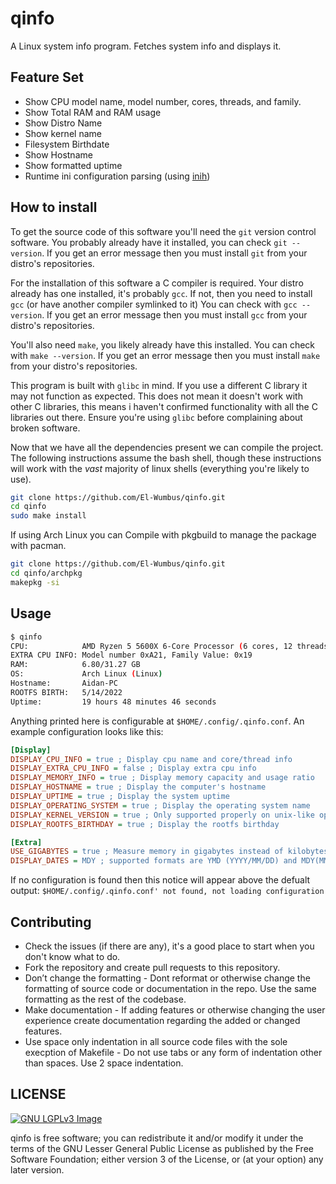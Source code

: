 # qinfo

A Linux system info program. Fetches system info and displays it.  

## Feature Set

* Show CPU model name, model number, cores, threads, and family.
* Show Total RAM and RAM usage
* Show Distro Name
* Show kernel name
* Filesystem Birthdate
* Show Hostname
* Show formatted uptime
* Runtime ini configuration parsing (using [inih](https://github.com/benhoyt/inih))

## How to install

To get the source code of this software you'll need the `git` version control software.
You probably already have it installed, you can check `git --version`.
If you get an error message then you must install `git` from your distro's repositories.

For the installation of this software a C compiler is required. Your distro already has one installed, it's probably `gcc`.
If not, then you need to install `gcc` (or have another compiler symlinked to it) You can check with `gcc --version`. If you get an error message then you must install
`gcc` from your distro's repositories.

You'll also need `make`, you likely already have this installed. You can check with `make --version`.
If you get an error message then you must install `make` from your distro's repositories.

This program is built with `glibc` in mind. If you use a different C library it may not function as expected.
This does not mean it doesn't work with other C libraries, this means i haven't confirmed functionality with
all the C libraries out there. Ensure you're using `glibc` before complaining about broken software.

Now that we have all the dependencies present we can compile the project. The following instructions assume the bash shell, though these instructions will work with the *vast* majority of linux shells (everything you're likely to use).

```bash
git clone https://github.com/El-Wumbus/qinfo.git
cd qinfo
sudo make install
```

If using Arch Linux you can Compile with pkgbuild to manage the package with pacman.

```bash
git clone https://github.com/El-Wumbus/qinfo.git
cd qinfo/archpkg
makepkg -si
```

## Usage

```bash
$ qinfo
CPU:            AMD Ryzen 5 5600X 6-Core Processor (6 cores, 12 threads)
EXTRA CPU INFO: Model number 0xA21, Family Value: 0x19
RAM:            6.80/31.27 GB
OS:             Arch Linux (Linux)
Hostname:       Aidan-PC
ROOTFS BIRTH:   5/14/2022
Uptime:         19 hours 48 minutes 46 seconds
```

Anything printed here is configurable at `$HOME/.config/.qinfo.conf`. An example configuration looks like this:

```ini
[Display]
DISPLAY_CPU_INFO = true ; Display cpu name and core/thread info
DISPLAY_EXTRA_CPU_INFO = false ; Display extra cpu info
DISPLAY_MEMORY_INFO = true ; Display memory capacity and usage ratio
DISPLAY_HOSTNAME = true ; Display the computer's hostname
DISPLAY_UPTIME = true ; Display the system uptime
DISPLAY_OPERATING_SYSTEM = true ; Display the operating system name
DISPLAY_KERNEL_VERSION = true ; Only supported properly on unix-like operating systems
DISPLAY_ROOTFS_BIRTHDAY = true ; Display the rootfs birthday

[Extra]
USE_GIGABYTES = true ; Measure memory in gigabytes instead of kilobytes
DISPLAY_DATES = MDY ; supported formats are YMD (YYYY/MM/DD) and MDY(MM/DD/YYYY).

```

If no configuration is found then this notice will appear above the defualt output: `$HOME/.config/.qinfo.conf' not found, not loading configuration`

## Contributing

* Check the issues (if there are any), it's a good place to start when you don't know what to do.
* Fork the repository and create pull requests to this repository.
* Don’t change the formatting - Dont reformat or otherwise change the formatting of source code or documentation in the repo. Use the same formatting as the rest of the codebase.
* Make documentation - If adding features or otherwise changing the user experience create documentation regarding the added or changed features.
* Use space only indentation in all source code files with the sole execption of Makefile - Do not use tabs or any form of indentation other than spaces. Use 2 space indentation.

## LICENSE

[![GNU LGPLv3 Image](https://www.gnu.org/graphics/lgplv3-147x51.png)](https://www.gnu.org/licenses/lgpl-3.0.html)  

qinfo is free software; you can redistribute it and/or modify it under the terms of the GNU Lesser General Public License as published by the Free Software Foundation;
either version 3 of the License, or (at your option) any later version.
